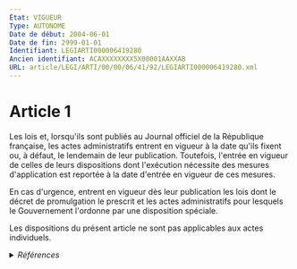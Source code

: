 ```yaml
---
État: VIGUEUR
Type: AUTONOME
Date de début: 2004-06-01
Date de fin: 2999-01-01
Identifiant: LEGIARTI000006419280
Ancien identifiant: ACAXXXXXXXX5X00001AAXXAB
URL: article/LEGI/ARTI/00/00/06/41/92/LEGIARTI000006419280.xml
---
```


<h1>Article 1</h1>

Les lois et, lorsqu'ils sont publiés au Journal officiel de la République
française, les actes administratifs entrent en vigueur à la date qu'ils fixent
ou, à défaut, le lendemain de leur publication. Toutefois, l'entrée en vigueur
de celles de leurs dispositions dont l'exécution nécessite des mesures
d'application est reportée à la date d'entrée en vigueur de ces mesures.<br />

En cas d'urgence, entrent en vigueur dès leur publication les lois dont le
décret de promulgation le prescrit et les actes administratifs pour lesquels le
Gouvernement l'ordonne par une disposition spéciale.<br />

Les dispositions du présent article ne sont pas applicables aux actes
individuels.


<details>
  <summary><em>Références</em></summary>

  <h2>Articles faisant référence à l'article</h2>
  
  <ul>
    <li>
      <a href="https://legal.tricoteuses.fr//redirection/LEGIARTI000006530266?vers=git&vers=legifrance">Ordonnance n° 2004-164 du 20 février 2004 relative aux modalités et effets de la publication des lois et de certains actes administratifs. - article 7 AUTONOME ABROGE, en vigueur du 2004-06-01 au 2016-01-01</a> SPEC_APPLI cible
    </li>
    <li>
      <a href="https://legal.tricoteuses.fr//redirection/LEGIARTI000006228779?vers=git&vers=legifrance">Ordonnance n° 2004-164 du 20 février 2004 relative aux modalités et effets de la publication des lois et de certains actes administratifs - article 1 ENTIEREMENT_MODIF</a> MODIFICATION cible
    </li>
  </ul>
  
  <h2>Références faites par l'article</h2>
  
  <ul>
    <li>
      2004-02-20 MODIFICATION source <a href="https://legal.tricoteuses.fr//redirection/LEGIARTI000006228779?vers=git&vers=legifrance">Ordonnance n° 2004-164 du 20 février 2004 relative aux modalités et effets de la publication des lois et de certains actes administratifs - article 1 ENTIEREMENT_MODIF</a>
    </li>
    <li>
      2004-02-20 SPEC_APPLI source <a href="https://legal.tricoteuses.fr//redirection/LEGIARTI000006530266?vers=git&vers=legifrance">Ordonnance n° 2004-164 du 20 février 2004 relative aux modalités et effets de la publication des lois et de certains actes administratifs. - article 7 AUTONOME ABROGE, en vigueur du 2004-06-01 au 2016-01-01</a>
    </li>
    <li>
      2007-11-28 CITATION cible <a href="https://legal.tricoteuses.fr//redirection/LEGITEXT000017629048?vers=git&vers=legifrance">Décret n° 2007-1673 du 28 novembre 2007 relatif à l'entrée en vigueur d'un arrêté VIGUEUR</a>
    </li>
    <li>
      2007-12-05 CITATION cible <a href="https://legal.tricoteuses.fr//redirection/LEGITEXT000017632099?vers=git&vers=legifrance">Décret n° 2007-1708 du 5 décembre 2007 relatif à l'entrée en vigueur d'un arrêté VIGUEUR</a>
    </li>
    <li>
      2007-12-12 CITATION cible <a href="https://legal.tricoteuses.fr//redirection/LEGITEXT000017646067?vers=git&vers=legifrance">Décret n° 2007-1734 du 12 décembre 2007 relatif à l'entrée en vigueur d'un arrêté VIGUEUR</a>
    </li>
    <li>
      2007-12-18 CITATION cible <a href="https://legal.tricoteuses.fr//redirection/LEGITEXT000017730586?vers=git&vers=legifrance">Décret n° 2007-1779 du 18 décembre 2007 relatif à l'entrée en vigueur d'un arrêté VIGUEUR</a>
    </li>
    <li>
      2008-01-02 CITATION cible <a href="https://legal.tricoteuses.fr//redirection/LEGITEXT000017789857?vers=git&vers=legifrance">Décret n° 2008-1 du 2 janvier 2008 relatif à l'entrée en vigueur d'un arrêté VIGUEUR</a>
    </li>
    <li>
      2008-01-15 CITATION cible <a href="https://legal.tricoteuses.fr//redirection/LEGITEXT000017984144?vers=git&vers=legifrance">Décret n° 2008-46 du 15 janvier 2008 prorogeant le mandat des membres des comités des pêches maritimes et des élevages marins et modifiant le décret n° 92-335 du 30 mars 1992 VIGUEUR</a>
    </li>
    <li>
      2008-11-10 CITATION cible <a href="https://legal.tricoteuses.fr//redirection/LEGITEXT000019750713?vers=git&vers=legifrance">Décret n° 2008-1157 du 10 novembre 2008 relatif à l'entrée en vigueur d'un arrêté VIGUEUR</a>
    </li>
    <li>
      2008-11-17 CITATION cible <a href="https://legal.tricoteuses.fr//redirection/LEGITEXT000019767608?vers=git&vers=legifrance">Décret n° 2008-1189 du 17 novembre 2008 relatif à l'entrée en vigueur d'un arrêté VIGUEUR</a>
    </li>
    <li>
      2008-12-31 CITATION cible <a href="https://legal.tricoteuses.fr//redirection/LEGITEXT000020083800?vers=git&vers=legifrance">Décret n° 2008-1546 du 31 décembre 2008 relatif à l'entrée en vigueur de décrets et d'arrêtés VIGUEUR</a>
    </li>
    <li>
      2008-12-31 CITATION cible <a href="https://legal.tricoteuses.fr//redirection/LEGITEXT000020080948?vers=git&vers=legifrance">Décret n° 2008-1550 du 31 décembre 2008 modifiant le décret n° 2002-232 du 21 février 2002 relatif à la mise en œuvre du délai maximum de paiement dans les marchés publics VIGUEUR</a>
    </li>
    <li>
      2008-12-31 CITATION cible <a href="https://legal.tricoteuses.fr//redirection/LEGITEXT000020083815?vers=git&vers=legifrance">Décret n° 2008-1552 du 31 décembre 2008 relatif au transfert aux départements des services ou parties de services déconcentrés du ministère de l'agriculture et de la pêche qui concourent à l'exercice des compétences de ces collectivités dans le domaine de l'aménagement foncier VIGUEUR</a>
    </li>
    <li>
      2009-12-30 CITATION cible <a href="https://legal.tricoteuses.fr//redirection/LEGITEXT000021678164?vers=git&vers=legifrance">Décret n° 2009-1675 du 30 décembre 2009 relatif à l'entrée en vigueur de deux arrêtés ANNULE, en vigueur du 2009-12-31 au 2011-12-23</a>
    </li>
    <li>
      2010-05-12 CITATION cible <a href="https://legal.tricoteuses.fr//redirection/LEGITEXT000022210833?vers=git&vers=legifrance">Décret n° 2010-482 du 12 mai 2010 fixant les conditions de délivrance des agréments d'opérateur de jeux en ligne VIGUEUR</a>
    </li>
    <li>
      2012-01-30 CITATION cible <a href="https://legal.tricoteuses.fr//redirection/LEGITEXT000025266511?vers=git&vers=legifrance">Décret n° 2012-148 du 30 janvier 2012 relatif au Conseil commun de la fonction publique ABROGE_DIFF, en vigueur du 2012-01-31 au 2025-02-01</a>
    </li>
    <li>
      2018-06-30 CITATION cible <a href="https://legal.tricoteuses.fr//redirection/LEGITEXT000037140329?vers=git&vers=legifrance">Décret n° 2018-556 du 30 juin 2018 relatif à l'entrée en vigueur immédiate d'un arrêté VIGUEUR</a>
    </li>
    <li>
      2018-10-19 CITATION cible <a href="https://legal.tricoteuses.fr//redirection/LEGITEXT000037574998?vers=git&vers=legifrance">Décret n° 2018-897 du 19 octobre 2018 relatif à l'entrée en vigueur immédiate d'un arrêté VIGUEUR</a>
    </li>
    <li>
      2019-02-01 CITATION cible <a href="https://legal.tricoteuses.fr//redirection/LEGITEXT000038092451?vers=git&vers=legifrance">Décret n° 2019-64 du 1er février 2019 relatif à l'entrée en vigueur immédiate d'un arrêté VIGUEUR</a>
    </li>
    <li>
      2019-02-01 CITATION cible <a href="https://legal.tricoteuses.fr//redirection/LEGITEXT000038093007?vers=git&vers=legifrance">Décret 2019-66 du 1er février 2019 relatif à l'expérimentation du « pass Culture » ABROGE, en vigueur du 2019-02-03 au 2021-05-21</a>
    </li>
    <li>
      2020-06-17 CITATION cible <a href="https://legal.tricoteuses.fr//redirection/LEGITEXT000042009726?vers=git&vers=legifrance">Décret n° 2020-742 du 17 juin 2020 prévoyant des dispositions spécifiques en vue du second tour du renouvellement général des conseillers municipaux et communautaires, des conseillers de Paris et des conseillers métropolitains de Lyon prévu le 28 juin 2020 et adaptant certaines dispositions du code électoral VIGUEUR</a>
    </li>
    <li>
      2020-06-17 CITATION cible <a href="https://legal.tricoteuses.fr//redirection/LEGITEXT000042008787?vers=git&vers=legifrance">Décret n° 2020-743 du 17 juin 2020 prescrivant les mesures sanitaires exceptionnelles nécessaires pour l'organisation des élections organisées le 28 juin 2020 VIGUEUR</a>
    </li>
    <li>
      2024-02-15 CITATION cible <a href="https://legal.tricoteuses.fr//redirection/LEGITEXT000049151334?vers=git&vers=legifrance">Décret n° 2024-110 du 15 février 2024 relatif à l'entrée en vigueur immédiate d'un arrêté VIGUEUR</a>
    </li>
    <li>
      2024-03-13 CITATION cible <a href="https://legal.tricoteuses.fr//redirection/LEGITEXT000049274748?vers=git&vers=legifrance">Décret n° 2024-217 du 13 mars 2024 relatif à l'entrée en vigueur immédiate d'un arrêté VIGUEUR</a>
    </li>
    <li>
      2024-04-04 CITATION cible <a href="https://legal.tricoteuses.fr//redirection/LEGITEXT000049367460?vers=git&vers=legifrance">Décret n° 2024-307 du 4 avril 2024 fixant des valeurs limites d'exposition professionnelle contraignantes pour certains agents chimiques et complétant la traçabilité de l'exposition des travailleurs aux agents chimiques cancérogènes, mutagènes ou toxiques pour la reproduction VIGUEUR</a>
    </li>
    <li>
      2024-05-01 CITATION cible <a href="https://legal.tricoteuses.fr//redirection/LEGITEXT000049492005?vers=git&vers=legifrance">Décret n° 2024-403 du 1er mai 2024 portant revalorisation du montant forfaitaire de la prime d'activité VIGUEUR</a>
    </li>
    <li>
      2024-05-01 CITATION cible <a href="https://legal.tricoteuses.fr//redirection/LEGITEXT000049492032?vers=git&vers=legifrance">Décret n° 2024-404 du 1er mai 2024 portant revalorisation du montant forfaitaire de la prime d'activité à Mayotte VIGUEUR</a>
    </li>
    <li>
      2024-05-15 CITATION cible <a href="https://legal.tricoteuses.fr//redirection/LEGITEXT000049538661?vers=git&vers=legifrance">Décret n° 2024-436 du 15 mai 2024 portant application de la loi n° 55-385 du 3 avril 1955 VIGUEUR</a>
    </li>
    <li>
      2024-05-15 CITATION cible <a href="https://legal.tricoteuses.fr//redirection/LEGITEXT000049538670?vers=git&vers=legifrance">Décret n° 2024-437 du 15 mai 2024 relatif à l'application de la loi n° 55-385 du 3 avril 1955 VIGUEUR</a>
    </li>
    <li>
      2024-06-09 CITATION cible <a href="https://legal.tricoteuses.fr//redirection/LEGITEXT000049689706?vers=git&vers=legifrance">Décret n° 2024-527 du 9 juin 2024 portant convocation des électeurs pour l'élection des députés à l'Assemblée nationale VIGUEUR</a>
    </li>
    <li>
      2024-06-30 CITATION cible <a href="https://legal.tricoteuses.fr//redirection/LEGITEXT000049851472?vers=git&vers=legifrance">Décret n° 2024-647 du 30 juin 2024 relatif à l'entrée en vigueur immédiate d'un arrêté VIGUEUR</a>
    </li>
    <li>
      2024-06-30 CITATION cible <a href="https://legal.tricoteuses.fr//redirection/LEGITEXT000049851442?vers=git&vers=legifrance">Décret n° 2024-648 du 30 juin 2024 relatif au régime d'assurance chômage VIGUEUR</a>
    </li>
    <li>
      2024-06-30 CITATION cible <a href="https://legal.tricoteuses.fr//redirection/LEGITEXT000049851303?vers=git&vers=legifrance">Décret n° 2024-649 du 30 juin 2024 relatif à la mise en place d'un dispositif d'agrément des organismes de qualification intervenant dans les domaines des infrastructures de recharge de véhicules électriques VIGUEUR</a>
    </li>
    <li>
      2024-07-12 CITATION cible <a href="https://legal.tricoteuses.fr//redirection/LEGITEXT000049974065?vers=git&vers=legifrance">Décret n° 2024-798 du 12 juillet 2024 instituant un délégué interministériel à la gestion de l'eau en agriculture VIGUEUR</a>
    </li>
    <li>
      2024-07-19 CITATION cible <a href="https://legal.tricoteuses.fr//redirection/LEGITEXT000050039867?vers=git&vers=legifrance">Décret n° 2024-847 du 19 juillet 2024 relatif au traitement automatisé de données à caractère personnel dénommé « Données opérationnelles de cyberdéfense » VIGUEUR</a>
    </li>
    <li>
      2024-09-24 CITATION cible <a href="https://legal.tricoteuses.fr//redirection/LEGITEXT000050254139?vers=git&vers=legifrance">Décret n° 2024-893 du 24 septembre 2024 relatif à l'entrée en vigueur immédiate d'un arrêté VIGUEUR</a>
    </li>
    <li>
      2024-10-14 CITATION cible <a href="https://legal.tricoteuses.fr//redirection/LEGITEXT000050344403?vers=git&vers=legifrance">Décret n° 2024-932 du 14 octobre 2024 relatif à la délégation interministérielle aux jeux Olympiques et Paralympiques VIGUEUR</a>
    </li>
    <li>
      2024-10-06 CITATION cible <a href="https://legal.tricoteuses.fr//redirection/LEGITEXT000050457954?vers=git&vers=legifrance">Décret n° 2024-975 du 6 novembre 2024 relatif à l'entrée en vigueur immédiate de plusieurs arrêtés VIGUEUR</a>
    </li>
    <li>
      2024-11-19 CITATION cible <a href="https://legal.tricoteuses.fr//redirection/LEGITEXT000050614034?vers=git&vers=legifrance">Décret n° 2024-1040 du 19 novembre 2024 relatif à l'entrée en vigueur immédiate d'un arrêté VIGUEUR</a>
    </li>
    <li>
      2024-11-29 CITATION cible <a href="https://legal.tricoteuses.fr//redirection/LEGITEXT000050692940?vers=git&vers=legifrance">Décret n° 2024-1078 du 29 novembre 2024 relatif à l'entrée en vigueur immédiate d'un arrêté VIGUEUR</a>
    </li>
    <li>
      2024-11-29 CITATION cible <a href="https://legal.tricoteuses.fr//redirection/LEGITEXT000050691948?vers=git&vers=legifrance">Décret n° 2024-1079 du 29 novembre 2024 relatif à l'accès aux établissements pénitentiaires des services de prévention et de santé au travail VIGUEUR</a>
    </li>
    <li>
      2024-12-18 CITATION cible <a href="https://legal.tricoteuses.fr//redirection/LEGITEXT000050794723?vers=git&vers=legifrance">Décret n° 2024-1182 du 18 décembre 2024 relatif aux prix de vente et aux marges de certains produits à Mayotte VIGUEUR</a>
    </li>
    <li>
      2024-12-18 CITATION cible <a href="https://legal.tricoteuses.fr//redirection/LEGITEXT000050794833?vers=git&vers=legifrance">Décret n° 2024-1184 du 18 décembre 2024 portant déclaration de l'état de calamité naturelle exceptionnelle à Mayotte VIGUEUR</a>
    </li>
    <li>
      2024-12-19 CITATION cible <a href="https://legal.tricoteuses.fr//redirection/LEGITEXT000050799025?vers=git&vers=legifrance">Décret n° 2024-1186 du 19 décembre 2024 relatif aux transferts de contrats de travail et aux mises à disposition prévus par les II et III de l'article 11 de la loi n° 2024-450 du 21 mai 2024 relative à l'organisation de la gouvernance de la sûreté nucléaire et de la radioprotection VIGUEUR</a>
    </li>
    <li>
      2024-12-31 CITATION cible <a href="https://legal.tricoteuses.fr//redirection/LEGITEXT000050936077?vers=git&vers=legifrance">Décret n° 2024-1264 du 31 décembre 2024 relatif à l'entrée en vigueur immédiate d'arrêtés VIGUEUR</a>
    </li>
    <li>
      2024-12-31 CITATION cible <a href="https://legal.tricoteuses.fr//redirection/LEGITEXT000050936302?vers=git&vers=legifrance">Décret n° 2024-1267 du 31 décembre 2024 relatif à la réforme du financement des établissements de santé VIGUEUR</a>
    </li>
    <li>
      2024-12-31 CITATION cible <a href="https://legal.tricoteuses.fr//redirection/LEGITEXT000050936482?vers=git&vers=legifrance">Décret n° 2024-1269 du 31 décembre 2024 relatif au traitement de données à caractère personnel relatif à l'accompagnement des jeunes pour l'accès à l'emploi et dénommé « I-MILO » et portant diverses dispositions relatives aux traitements de données à caractère personnel dans le champ de l'emploi, de l'insertion et de la formation professionnelle VIGUEUR</a>
    </li>
    <li>
      2024-12-31 CITATION cible <a href="https://legal.tricoteuses.fr//redirection/LEGITEXT000050936632?vers=git&vers=legifrance">Décret n° 2024-1270 du 31 décembre 2024 relatif aux tarifs afférents à l'hébergement dans les établissements pour personnes âgées dépendantes totalement ou majoritairement habilités au titre de l'aide sociale à l'hébergement VIGUEUR</a>
    </li>
    <li>
      2024-12-31 CITATION cible <a href="https://legal.tricoteuses.fr//redirection/LEGITEXT000050936112?vers=git&vers=legifrance">Décret n° 2024-1271 du 31 décembre 2024 pris pour l'application de l'article L. 1251-50 du code du travail et relatif au montant minimum de la garantie financière des entreprises de travail temporaire VIGUEUR</a>
    </li>
    <li>
      2024-12-31 CITATION cible <a href="https://legal.tricoteuses.fr//redirection/LEGITEXT000050936782?vers=git&vers=legifrance">Décret n° 2024-1272 du 31 décembre 2024 modifiant le décret n° 2020-110 du 11 février 2020 relatif à l'expérimentation prévue par la loi n° 2019-72 du 5 février 2019 visant à améliorer la santé visuelle des personnes âgées en perte d'autonomie VIGUEUR</a>
    </li>
    <li>
      2024-12-31 CITATION cible <a href="https://legal.tricoteuses.fr//redirection/LEGITEXT000050937370?vers=git&vers=legifrance">Décret n° 2024-1274 du 31 décembre 2024 modifiant le décret n° 2021-148 du 11 février 2021 portant modalités de mise en œuvre par la direction générale des finances publiques et la direction générale des douanes et droits indirects de traitements informatisés et automatisés permettant la collecte et l'exploitation de données rendues publiques sur les sites internet des opérateurs de plateforme en ligne VIGUEUR</a>
    </li>
    <li>
      2024-12-31 CITATION cible <a href="https://legal.tricoteuses.fr//redirection/LEGITEXT000050936131?vers=git&vers=legifrance">Décret n° 2024-1275 du 31 décembre 2024 déterminant la marge forfaitaire uniforme de fourniture d'électricité mentionnée au 2° du 3 du C du IV de l'article 54 de la loi n° 2022-1726 du 30 décembre 2022 de finances pour 2023 VIGUEUR</a>
    </li>
    <li>
      2024-12-31 CITATION cible <a href="https://legal.tricoteuses.fr//redirection/LEGITEXT000050936175?vers=git&vers=legifrance">Décret n° 2024-1278 du 31 décembre 2024 relatif à la rémunération et à la compensation horaire des astreintes et des interventions au sein de l'Autorité de sûreté nucléaire et de radioprotection VIGUEUR</a>
    </li>
    <li>
      2024-12-31 CITATION cible <a href="https://legal.tricoteuses.fr//redirection/LEGITEXT000050937887?vers=git&vers=legifrance">Décret n° 2024-1279 du 31 décembre 2024 fixant la valeur de service du point de retraite dans le régime de retraite complémentaire obligatoire des non-salariés agricoles VIGUEUR</a>
    </li>
    <li>
      2024-12-31 CITATION cible <a href="https://legal.tricoteuses.fr//redirection/LEGITEXT000050938926?vers=git&vers=legifrance">Décret n° 2024-1280 du 31 décembre 2024 reportant l'entrée en vigueur du 5° du II de l'article 6 de la loi n° 2022-1616 du 23 décembre 2022 de financement de la sécurité sociale pour 2023 VIGUEUR</a>
    </li>
    <li>
      2025-01-10 CITATION cible <a href="https://legal.tricoteuses.fr//redirection/LEGITEXT000050967521?vers=git&vers=legifrance">Décret n° 2025-37 du 10 janvier 2025 relatif à l'entrée en vigueur immédiate d'un arrêté VIGUEUR</a>
    </li>
    <li>
      2999-01-01 CITATION cible <a href="https://legal.tricoteuses.fr//redirection/LEGIARTI000006450479?vers=git&vers=legifrance">Code civil - article 2491 AUTONOME VIGUEUR, en vigueur depuis le 2006-03-24</a>
    </li>
    <li>
      2999-01-01 CITATION cible <a href="https://legal.tricoteuses.fr//redirection/LEGIARTI000031367546?vers=git&vers=legifrance">Code des relations entre le public et l'administration - article L221-3 AUTONOME VIGUEUR_DIFF, en vigueur depuis le 2016-01-01</a>
    </li>
    <li>
      1816-11-27 CITATION cible <a href="https://legal.tricoteuses.fr//redirection/LEGIARTI000006495460?vers=git&vers=legifrance">Ordonnance du 27 novembre 1816 concernant la promulgation des lois et des ordonnances. - article 2 AUTONOME ABROGE, en vigueur du 1816-11-27 au 2004-06-01</a>
    </li>
  </ul>
</details>
